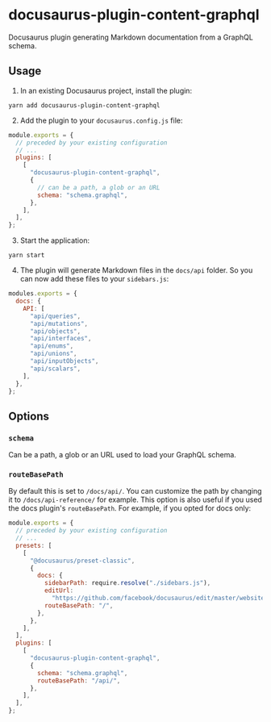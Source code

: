 # docusaurus-plugin-content-graphql

Docusaurus plugin generating Markdown documentation from a GraphQL schema.

## Usage

1. In an existing Docusaurus project, install the plugin:

```
yarn add docusaurus-plugin-content-graphql
```

2. Add the plugin to your `docusaurus.config.js` file:

```js
module.exports = {
  // preceded by your existing configuration
  // ...
  plugins: [
    [
      "docusaurus-plugin-content-graphql",
      {
        // can be a path, a glob or an URL
        schema: "schema.graphql",
      },
    ],
  ],
};
```

3. Start the application:

```
yarn start
```

4. The plugin will generate Markdown files in the `docs/api` folder. So you can now add these files to your `sidebars.js`:

```js
modules.exports = {
  docs: {
    API: [
      "api/queries",
      "api/mutations",
      "api/objects",
      "api/interfaces",
      "api/enums",
      "api/unions",
      "api/inputObjects",
      "api/scalars",
    ],
  },
};
```

## Options

### `schema`

Can be a path, a glob or an URL used to load your GraphQL schema.

### `routeBasePath`

By default this is set to `/docs/api/`. You can customize the path by changing it to `/docs/api-reference/` for example.
This option is also useful if you used the docs plugin's `routeBasePath`. For example, if you opted for docs only:

```js
module.exports = {
  // preceded by your existing configuration
  // ...
  presets: [
    [
      "@docusaurus/preset-classic",
      {
        docs: {
          sidebarPath: require.resolve("./sidebars.js"),
          editUrl:
            "https://github.com/facebook/docusaurus/edit/master/website/",
          routeBasePath: "/",
        },
      },
    ],
  ],
  plugins: [
    [
      "docusaurus-plugin-content-graphql",
      {
        schema: "schema.graphql",
        routeBasePath: "/api/",
      },
    ],
  ],
};
```
